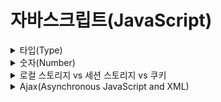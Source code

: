 # 자바스크립트(JavaScript)

<details><summary>타입(Type)</summary>

## 느슨한 타입 언어 & 동적 프로그래밍 언어

자바스크립트는 느슨한 타입 언어(loosely typed language), 동적 프로그래밍 언어(dynamic programming language)<sup>[[1]](#type1)</sup>이다. 런타임에서 타입이 결정되기 때문에 변수를 선언할 때 변수에 할당되는 값의 타입<sup>[[2]](#type2)</sup>을 미리 선언할 필요가 없다.

## 데이터 타입(Data type)

자바스크립트는 총 7개의 타입이 있으며, 크게 기본 타입(primitive type), 참조 타입(reference type)으로 나뉜다. 기본 타입에는 null, undefined, boolean, number, string, symbol(ES6+)이 있으며, 참조 타입에는 object(array, function<sup>[[3]](#type3)</sup>, etc.)가 있다.

## typeof

typeof를 사용하면 변수에 할당된 값의 타입을 알아낼 수 있다. 반환되는 값은 스트링이며, null에 대한 typeof 연산 결과는 예외적으로 "object"이다. function 또한 예외적으로 typeof의 연산 결과 "function"을 반환한다(Date, Regex 등도 "function"을 반환).

```javascript
typeof null; // "object"
typeof undefined; // "undefined"
typeof true; // "boolean"
typeof 42; // "number"
typeof '42'; // "string"
typeof { name: 'object' }; // "object"
typeof Symbol(); // "symbol"
typeof function func() {}; // "function"
typeof Date; // "function"
typeof Date(); // "string"
typeof RegExp; // "function"
typeof RegExp(); // "object"
```

## undefined vs "undeclared"

undefined는 변수가 선언되었으나 현재 아무런 값도 할당되지 않은 상태를 가리키는 반면, undeclared는 변수 자체가 선언된 적이 없는 상태를 나타낸다.

## 참고 자료

- [JavaScript data types and data structures - MDN](https://developer.mozilla.org/en-US/docs/Web/JavaScript/Data_structures 'JavaScript data types and data structures')
- [동적 프로그래밍 언어 - Wiki](https://ko.wikipedia.org/wiki/%EB%8F%99%EC%A0%81_%ED%94%84%EB%A1%9C%EA%B7%B8%EB%9E%98%EB%B0%8D_%EC%96%B8%EC%96%B4 '동적 프로그래밍 언어')
- [Type - You don't know JS](https://github.com/getify/You-Dont-Know-JS/blob/master/types%20%26%20grammar/ch1.md 'Type')

---

1. <a name="type1"></a> 정적 언어에서 컴파일 과정 중 수행하는 특정 일들을 동적 언어에서는 실행 도중(런타임)에 수행한다. 동적 언어가 런타임에 수행하는 일은 코드 추가, 타입 시스템 변경 등이 있다.
2. <a name="type2"></a> 값에는 타입이 있지만 변수에는 타입이 없다.
3. <a name="type3"></a> ECMAScript 명세에는 호출 가능한 객체 (Callable Object, 내부 프로퍼티[[Call]]로 호출할 수 있는 객체)로서 object의 '하위 타입'이라고 명시되어 있다.
   </details>

<details><summary>숫자(Number)</summary>

## 배정밀도 부동 소수점

자바스크립트는 모든 숫자를 number 타입 하나로 표현한다. number 타입은 IEEE754의 부동소수점 표준을 따르며 그 중에서도 정확히 배정밀도 표준 포맷(64비트 바이너리)<sup>[[1]](#number1)</sup>을 사용한다.

<div align="center">
	<img src="https://www.wikihow.com/images/thumb/e/ea/Teachme.jpg/728px-Teachme.jpg" align="middle"></img> 
    <br>
    <sub>위 그림은 단정밀도 부동 소수점 표현(32비트)과 배정밀도 부동 소수점 표현(64비트)을 나타낸다. 출처 - <a href="https://www.wikihow.com/Convert-a-Number-from-Decimal-to-IEEE-754-Floating-Point-Representation">Wikihow</a></sub>  
    <br><br>
</div>

## 안전한 정수

정수의 안전 범위는 대략 -(2<sup>53</sup>-1)(약 -9천조) 와 2<sup>53</sup>-1(약 9천조) 사이이다. 이들 각각은 ES6에서 Number.MAX_SAFE_INTEGER, Number.MIN_SAFE_INTEGER로 구현되어 있다. 그러나 비트 연산처럼 32비트 숫자에서만 가능한 연산을 고려하면 실제 정수의 안전 범위는 Math(-2, 31)(약 -21억)에서 Math.pow(2,31)-1(약 21억) 사이이다.

## 0.1 + 0.2 === 0.3?

0.1 + 0.2 === 0.3의 결과는 false이다. 이는 대부분의 십진 소수는 정확하게 이진 소수로 표현될 수 없다. 실제로 저장되는 값은 근사값이기 때문이다. 동등 비교를 하고 싶다면 ES6의 Number.EPSILON<sup>[[2]](#number2)</sup>을 사용하자.

## 참고 자료

- [Values - You don't know JS](https://github.com/getify/You-Dont-Know-JS/blob/master/types%20%26%20grammar/ch2.md 'Values')

---

1. <a name="number1"></a> 컴퓨터가 실수를 이해할 수 있도록 부동 소수점 방식을 사용해 실수를 표현한다. 이는 부호(S), 지수(E), 가수(M) 형태로 메모리에 저장된다. 참고로 C에서 double은 배정밀도(부호 1비트, 지수 11비트, 가수 52비트로 총 64비트) 표준 포맷으로, float는 단정밀도 표준 포맷(부호 1 비트, 지수 8 비트, 가수 23 비트로 총 32비트)으로 나타낸다.
2. <a name="number2"></a> 머신 입실론은 컴퓨터가 이해할 수 있는 가장 작은 숫자 단위이다. 자바스크립트 숫자의 머신 입실론은 2<sup>-52</sup>이다.
   </details>

<details><summary>로컬 스토리지 vs 세션 스토리지 vs 쿠키</summary>

## 로컬 스토리지(LocalStorage)

- 저장되는 데이터의 만료 기간이 없다.
- 웹페이지를 닫아도 저장된 데이터는 삭제되지 않는다.
- 자바스크립트로 삭제하거나 브라우저 캐시 / 로컬 저장된 데이터를 클리어하여 삭제해야 한다.
- 저장할 수 있는 공간은 세션 스토리지, 쿠키보다 크다.
- 클라이언트에서만 사용할 수 있다.

## 세션 스토리지(SessionStorage)

- 저장되는 데이터의 만료 기간이 있다.
- 웹페이지를 닫으면 저장된 데이터는 삭제된다.(세션이 끝나면 삭제된다)
- 저장할 수 있는 공간은 쿠키보다 크다.(최소 5MB)
- 클라이언트에서만 사용할 수 있다.

## 쿠키(Cookie)

- 만료 기간이 있으며 이는 서버 또는 클라이언트에서 설정할 수 있다.(보통 서버에서 설정한다)
- 주로 서버로 전송해야할 데이터를 저장한다.(로그인 유지, 사용자 환경 설정 등)
- 저장할 수있는 공간은 쿠키당 4096자(4KB)으로 제한된다.
- 클라이언트뿐만 아니라 서버에서도 사용할 수 있다.
- 쿠키에 httpOnly 플래그를 설정하여 쿠키의 보안을 높일 수 있다. 이는 쿠키에 대한 클라이언트의 접근을 차단한다.

### 쿠키 생성 과정

1. 클라이언트는 텀블러(tumblr.) 서버에 로그인 요청(POST)을 한다.
2. 로그인에 성공하면 텀블러 서버는 필요한 데이터와 쿠키(이름, 값, 만료날짜 등을 가짐)를 클라이언트에게 응답한다.
3. 클라이언트는 쿠키를 하드디스크에 저장한다.
4. 서버는 클라이언트가 요청할 때마다 쿠키에 담긴 정보를 읽어 클라이언트를 식별하고 맞춤화된 서비스를 제공한다.

## 비교

<table>
  <thead>
    <tr>
      <th>구분</th>
      <th>만료 기간</th>
      <th>저장 크기 제한</th>
      <th>삭제 방법</th>
    </tr>
  </thead>
  <tbody>
    <tr>
      <td>로컬 스토리지</td>
      <td>X</td>
      <td>최소 5MB</td>
      <td>자바스크립트 또는 브라우저 기능</td>
    </tr>
    <tr>
      <td>세션 스토리지</td>
      <td>O</td>
      <td>최소 5MB</td>
      <td>세션 종료(브라우저 닫기)</td>
    </tr>
    <tr>
      <td>쿠키</td>
      <td>O</td>
      <td>최대 4KB</td>
      <td>자바스크립트 또는 브라우저 기능</td>
    </tr>
  </tbody>
</table>

## 참고 자료

- [LocalStorage vs SessionStorage vs Cookies - Renat Galyamov](https://renatello.com/code/localstorage-vs-sessionstorage-vs-cookies/ 'LocalStorage vs SessionStorage vs Cookies')
- [Local Storage vs Session Storage vs Cookie - Pratyush](https://scotch.io/@PratyushB/local-storage-vs-session-storage-vs-cookie 'Local Storage vs Session Storage vs Cookie')

---

   </details>

<details><summary>Ajax(Asynchronous JavaScript and XML)</summary>

## Ajax란?

Ajax는 클라이언트에서 필요한 데이터를 서버에 요청하여 받은 후 새로고침없이 이를 클라이언트에서 처리가 가능하게 만드는 비동기적 정보 교환 기술이다. 기존의 방식에서 클라이언트의 요청에 따라 서버에서 새로운 웹페이지를 작성하여 응답으로 돌려주던 것과 달리 서버에서는 필요한 데이터만 전달하면 된다.<sup>[[1]](#ajax1)</sup>

## 핵심 정리

- Ajax는 비동기식 자바스크립트 XML(Asynchronous JavaScript and XML) 약어이다.
- Ajax는 비동기 웹 애플리케이션 개발에 사용된다.
- Ajax는 하나의 새로운 기술이 아닌 기존의 여러 기술들을 사용하는 새로운 접근 방식이다.
- Ajax는 HTML, CSS, JavaScript, DOM, XMLHttpRequest 객체를 사용하여 구현된다.
- XMLHttpRequest 객체를 사용하여 서버와 데이터를 주고 받는다.
- JSON, XML, HTML, Text file 등 다양한 형식의 정보를 주고 받을 수 있다.
- 서버에서 전송된 데이터를 가지고 웹페이지 리로딩없이 웹페이지의 뷰를 업데이트할 수 있다.

## 장단점

### 장점

- 웹페이지 뷰를 업데이트하기 위해 페이지를 리로딩할 필요가 없다.
- 서버의 응답을 기다리지 않고 비동기적으로 데이터 처리가 가능하다.
- 서버는 클라이언트의 요청에 따른 필요 데이터만 전달하면 되기 때문에 서버의 부담이 줄어든다.
- 필요한 데이터만 서버에 별도로 요청하기 때문에 클라이언트가 수신하는 데이터의 양이 감소한다.

### 단점

- Ajax를 지원하지 않는 브라우저가 있다. (오페라 7 이하, IE 4 이하 등)
- 동적 페이지 렌더링으로 인해 자바스크립트를 해석하지 못하는 검색 엔진에서는 내용이 검색되지 않는다.
- 브라우저에서 자바스크립트 기능을 꺼버리면 Ajax 기반 사이트는 제대로 작동되지 않는다.
- 쿼리 요청은 서버에 부담이 크다. 이를 악용하여 무제한 요청-응답으로 인해 서버 과부하를 증가시킬 수 있다.
- 동일 출처 정책(Same-origin policy)으로 타 도메인과의 통신이 불가능하다.
- Ajax hijacking으로 인한 보안 문제가 있다.

## 참고 자료

- [Ajax - Namuwiki](https://namu.wiki/w/AJAX 'Ajax')
- [Ajax - Wikipedia](<https://en.wikipedia.org/wiki/Ajax_(programming)> 'Ajax')

---

1.<a name="ajax1"></a> 기존의 웹 애플리케이션 방식에 따르면 클라이언트인 웹페이지의 회원가입 입력폼에서 폼을 채우고 회원가입을 누르면 서버는 이를 처리하고 다시 기존과 중복되는 부분이 많은 웹페이지를 만들어 클라이언트에 보낸다. 이는 비슷한 페이지를 다시 보내어 대역폭을 낭비한다는 점에서 비효율적이며 서버에 부담이 된다. Ajax를 사용하면 새로고침없이 필요한 데이터만 교환하여 대역폭 낭비 없이 회원가입을 처리할 수 있다.

</details>
